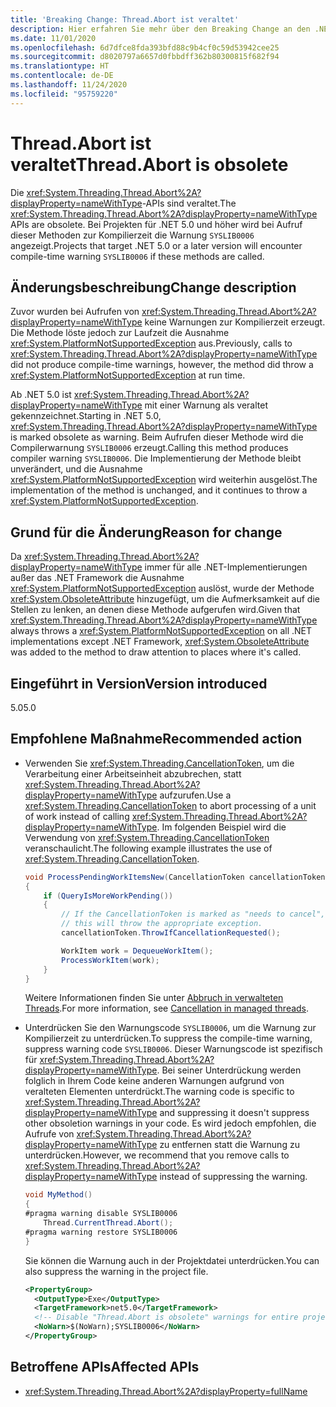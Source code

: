 ```yaml
---
title: 'Breaking Change: Thread.Abort ist veraltet'
description: Hier erfahren Sie mehr über den Breaking Change an den .NET-Kernbibliotheken in .NET 5.0, durch den die Thread.Abort-APIs als veraltet gelten.
ms.date: 11/01/2020
ms.openlocfilehash: 6d7dfce8fda393bfd88c9b4cf0c59d53942cee25
ms.sourcegitcommit: d8020797a6657d0fbbdff362b80300815f682f94
ms.translationtype: HT
ms.contentlocale: de-DE
ms.lasthandoff: 11/24/2020
ms.locfileid: "95759220"
---
```

# <a name="threadabort-is-obsolete"></a><span data-ttu-id="61252-103">Thread.Abort ist veraltet</span><span class="sxs-lookup"><span data-stu-id="61252-103">Thread.Abort is obsolete</span></span>

<span data-ttu-id="61252-104">Die <xref:System.Threading.Thread.Abort%2A?displayProperty=nameWithType>-APIs sind veraltet.</span><span class="sxs-lookup"><span data-stu-id="61252-104">The <xref:System.Threading.Thread.Abort%2A?displayProperty=nameWithType> APIs are obsolete.</span></span> <span data-ttu-id="61252-105">Bei Projekten für .NET 5.0 und höher wird bei Aufruf dieser Methoden zur Kompilierzeit die Warnung `SYSLIB0006` angezeigt.</span><span class="sxs-lookup"><span data-stu-id="61252-105">Projects that target .NET 5.0 or a later version will encounter compile-time warning `SYSLIB0006` if these methods are called.</span></span>

## <a name="change-description"></a><span data-ttu-id="61252-106">Änderungsbeschreibung</span><span class="sxs-lookup"><span data-stu-id="61252-106">Change description</span></span>

<span data-ttu-id="61252-107">Zuvor wurden bei Aufrufen von <xref:System.Threading.Thread.Abort%2A?displayProperty=nameWithType> keine Warnungen zur Kompilierzeit erzeugt. Die Methode löste jedoch zur Laufzeit die Ausnahme <xref:System.PlatformNotSupportedException> aus.</span><span class="sxs-lookup"><span data-stu-id="61252-107">Previously, calls to <xref:System.Threading.Thread.Abort%2A?displayProperty=nameWithType> did not produce compile-time warnings, however, the method did throw a <xref:System.PlatformNotSupportedException> at run time.</span></span>

<span data-ttu-id="61252-108">Ab .NET 5.0 ist <xref:System.Threading.Thread.Abort%2A?displayProperty=nameWithType> mit einer Warnung als veraltet gekennzeichnet.</span><span class="sxs-lookup"><span data-stu-id="61252-108">Starting in .NET 5.0, <xref:System.Threading.Thread.Abort%2A?displayProperty=nameWithType> is marked obsolete as warning.</span></span> <span data-ttu-id="61252-109">Beim Aufrufen dieser Methode wird die Compilerwarnung `SYSLIB0006` erzeugt.</span><span class="sxs-lookup"><span data-stu-id="61252-109">Calling this method produces compiler warning `SYSLIB0006`.</span></span> <span data-ttu-id="61252-110">Die Implementierung der Methode bleibt unverändert, und die Ausnahme <xref:System.PlatformNotSupportedException> wird weiterhin ausgelöst.</span><span class="sxs-lookup"><span data-stu-id="61252-110">The implementation of the method is unchanged, and it continues to throw a <xref:System.PlatformNotSupportedException>.</span></span>

## <a name="reason-for-change"></a><span data-ttu-id="61252-111">Grund für die Änderung</span><span class="sxs-lookup"><span data-stu-id="61252-111">Reason for change</span></span>

<span data-ttu-id="61252-112">Da <xref:System.Threading.Thread.Abort%2A?displayProperty=nameWithType> immer für alle .NET-Implementierungen außer das .NET Framework die Ausnahme <xref:System.PlatformNotSupportedException> auslöst, wurde der Methode <xref:System.ObsoleteAttribute> hinzugefügt, um die Aufmerksamkeit auf die Stellen zu lenken, an denen diese Methode aufgerufen wird.</span><span class="sxs-lookup"><span data-stu-id="61252-112">Given that <xref:System.Threading.Thread.Abort%2A?displayProperty=nameWithType> always throws a <xref:System.PlatformNotSupportedException> on all .NET implementations except .NET Framework, <xref:System.ObsoleteAttribute> was added to the method to draw attention to places where it's called.</span></span>

## <a name="version-introduced"></a><span data-ttu-id="61252-113">Eingeführt in Version</span><span class="sxs-lookup"><span data-stu-id="61252-113">Version introduced</span></span>

<span data-ttu-id="61252-114">5.0</span><span class="sxs-lookup"><span data-stu-id="61252-114">5.0</span></span>

## <a name="recommended-action"></a><span data-ttu-id="61252-115">Empfohlene Maßnahme</span><span class="sxs-lookup"><span data-stu-id="61252-115">Recommended action</span></span>

- <span data-ttu-id="61252-116">Verwenden Sie <xref:System.Threading.CancellationToken>, um die Verarbeitung einer Arbeitseinheit abzubrechen, statt <xref:System.Threading.Thread.Abort%2A?displayProperty=nameWithType> aufzurufen.</span><span class="sxs-lookup"><span data-stu-id="61252-116">Use a <xref:System.Threading.CancellationToken> to abort processing of a unit of work instead of calling <xref:System.Threading.Thread.Abort%2A?displayProperty=nameWithType>.</span></span> <span data-ttu-id="61252-117">Im folgenden Beispiel wird die Verwendung von <xref:System.Threading.CancellationToken> veranschaulicht.</span><span class="sxs-lookup"><span data-stu-id="61252-117">The following example illustrates the use of <xref:System.Threading.CancellationToken>.</span></span>

  ```csharp
  void ProcessPendingWorkItemsNew(CancellationToken cancellationToken)
  {
      if (QueryIsMoreWorkPending())
      {
          // If the CancellationToken is marked as "needs to cancel",
          // this will throw the appropriate exception.
          cancellationToken.ThrowIfCancellationRequested();

          WorkItem work = DequeueWorkItem();
          ProcessWorkItem(work);
      }
  }
  ```

  <span data-ttu-id="61252-118">Weitere Informationen finden Sie unter [Abbruch in verwalteten Threads](../../../../standard/threading/cancellation-in-managed-threads.md).</span><span class="sxs-lookup"><span data-stu-id="61252-118">For more information, see [Cancellation in managed threads](../../../../standard/threading/cancellation-in-managed-threads.md).</span></span>

- <span data-ttu-id="61252-119">Unterdrücken Sie den Warnungscode `SYSLIB0006`, um die Warnung zur Kompilierzeit zu unterdrücken.</span><span class="sxs-lookup"><span data-stu-id="61252-119">To suppress the compile-time warning, suppress warning code `SYSLIB0006`.</span></span> <span data-ttu-id="61252-120">Dieser Warnungscode ist spezifisch für <xref:System.Threading.Thread.Abort%2A?displayProperty=nameWithType>. Bei seiner Unterdrückung werden folglich in Ihrem Code keine anderen Warnungen aufgrund von veralteten Elementen unterdrückt.</span><span class="sxs-lookup"><span data-stu-id="61252-120">The warning code is specific to <xref:System.Threading.Thread.Abort%2A?displayProperty=nameWithType> and suppressing it doesn't suppress other obsoletion warnings in your code.</span></span> <span data-ttu-id="61252-121">Es wird jedoch empfohlen, die Aufrufe von <xref:System.Threading.Thread.Abort%2A?displayProperty=nameWithType> zu entfernen statt die Warnung zu unterdrücken.</span><span class="sxs-lookup"><span data-stu-id="61252-121">However, we recommend that you remove calls to <xref:System.Threading.Thread.Abort%2A?displayProperty=nameWithType> instead of suppressing the warning.</span></span>

  ```csharp
  void MyMethod()
  {
  #pragma warning disable SYSLIB0006
      Thread.CurrentThread.Abort();
  #pragma warning restore SYSLIB0006
  }
  ```

  <span data-ttu-id="61252-122">Sie können die Warnung auch in der Projektdatei unterdrücken.</span><span class="sxs-lookup"><span data-stu-id="61252-122">You can also suppress the warning in the project file.</span></span>

  ```xml
  <PropertyGroup>
    <OutputType>Exe</OutputType>
    <TargetFramework>net5.0</TargetFramework>
    <!-- Disable "Thread.Abort is obsolete" warnings for entire project. -->
    <NoWarn>$(NoWarn);SYSLIB0006</NoWarn>
  </PropertyGroup>
  ```

## <a name="affected-apis"></a><span data-ttu-id="61252-123">Betroffene APIs</span><span class="sxs-lookup"><span data-stu-id="61252-123">Affected APIs</span></span>

- <xref:System.Threading.Thread.Abort%2A?displayProperty=fullName>

<!--

#### Category

Core .NET libraries

### Affected APIs

- `Overload:System.Threading.Thread.Abort`

-->
